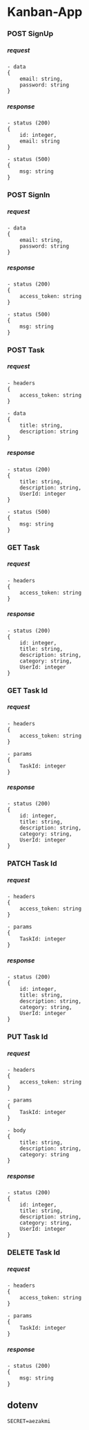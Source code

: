 # Kanban-App

### POST SignUp

##### request

```
- data
{
	email: string,
	password: string
}
```

##### response

```
- status (200)
{
	id: integer,
	email: string
}

- status (500)
{
	msg: string
}
```

### POST SignIn

##### request

```
- data
{
	email: string,
	password: string
}
```

##### response

```
- status (200)
{
	access_token: string
}

- status (500)
{
	msg: string
}
```

### POST Task

##### request

```
- headers
{
	access_token: string
}

- data
{
	title: string,
	description: string
}
```

##### response

```
- status (200)
{
	title: string,
	description: string,
	UserId: integer
}

- status (500)
{
	msg: string
}
```

### GET Task

##### request

```
- headers
{
	access_token: string
}
```

##### response

```
- status (200)
{
	id: integer,
	title: string,
	description: string,
	category: string,
	UserId: integer
}
```

### GET Task Id

##### request

```
- headers
{
	access_token: string
}

- params
{
	TaskId: integer
}
```

##### response

```
- status (200)
{
	id: integer,
	title: string,
	description: string,
	category: string,
	UserId: integer
}
```

### PATCH Task Id

##### request

```
- headers
{
	access_token: string
}

- params
{
	TaskId: integer
}
```

##### response

```
- status (200)
{
	id: integer,
	title: string,
	description: string,
	category: string,
	UserId: integer
}
```

### PUT Task Id

##### request

```
- headers
{
	access_token: string
}

- params
{
	TaskId: integer
}

- body
{
	title: string,
	description: string,
	category: string
}
```

##### response

```
- status (200)
{
	id: integer,
	title: string,
	description: string,
	category: string,
	UserId: integer
}
```

### DELETE Task Id

##### request

```
- headers
{
	access_token: string
}

- params
{
	TaskId: integer
}
```

##### response

```
- status (200)
{
	msg: string
}
```


## dotenv

```
SECRET=aezakmi
```